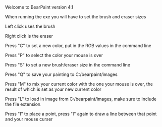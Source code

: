 Welcome to BearPaint version 4.1

When running the exe you will have to set the brush and eraser sizes

Left click uses the brush

Right click is the eraser

Press "C" to set a new color, put in the RGB values in the command line 

Press "P" to select the color your mouse is over

Press "S" to set a new brush/eraser size in the command line

Press "Q" to save your painting to C:/bearpaint/images

Press "M" to mix your current color with the one your mouse is over, the result of which is set as your new current color

Press "L" to load in image from C:/bearpaint/images, make sure to include the file extension. 

Press "I" to place a point, press "I" again to draw a line between that point and your mouse curser
